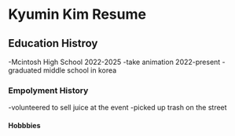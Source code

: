 # Kyumin Kim Resume

## Education Histroy
-Mcintosh High School 2022-2025
-take animation 2022-present
-graduated middle school in korea

### Empolyment History
-volunteered to sell juice at the event
-picked up trash on the street

#### Hobbbies
